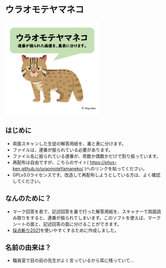 # ウラオモテヤマネコ
![タイトル](appfigs/top.png)


## はじめに
* 両面スキャンした生徒の解答用紙を、裏と表に分けます。
* ファイルは、連番が振られている必要があります。
* ファイル名に振られている連番が、奇数か偶数かだけで割り振っています。
* 再配布は自由ですが、こちらのサイト( https://phys-ken.github.io/uraomoteYamaneko/ )へのリンクを貼ってください。
* GPLv3.0ライセンスです。改造して再配布しようとしている方は、よく確認してください。


## なんのために？
* マーク回答を表で、記述回答を裏で行った解答用紙を、スキャナーで両面読み取りをすると、連番が振られてしまいます。このソフトを使えば、マークシートの面と、記述回答の面に分けることができます。
* [採点斬り2021](https://phys-ken.github.io/saitenGiri2021/)を使いやすくするために作成しました。

## 名前の由来は？
* 職員室で目の前の先生がよく言っているから耳に残っていて...
